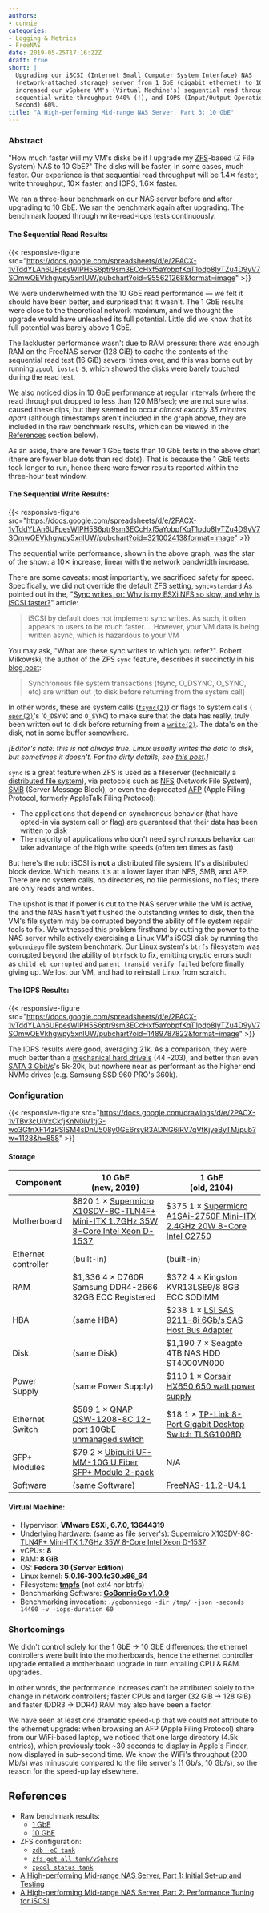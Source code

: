 ```yaml
---
authors:
- cunnie
categories:
- Logging & Metrics
- FreeNAS
date: 2019-05-25T17:16:22Z
draft: true
short: |
  Upgrading our iSCSI (Internet Small Computer System Interface) NAS
  (network-attached storage) server from 1 GbE (gigabit ethernet) to 10 GbE
  increased our vSphere VM's (Virtual Machine's) sequential read throughput 43%,
  sequential write throughput 940% (!), and IOPS (Input/Output Operations Per
  Second) 60%.
title: "A High-performing Mid-range NAS Server, Part 3: 10 GbE"
---
```


### Abstract

"How much faster will my VM's disks be if I upgrade my
[ZFS](https://en.wikipedia.org/wiki/ZFS)-based (Z File System) NAS to 10 GbE?"
The disks will be faster, in some cases, much faster. Our experience is that
sequential read throughput will be 1.4✕ faster, write throughput, 10✕ faster,
and IOPS, 1.6✕ faster.

We ran a three-hour benchmark on our NAS server before and after upgrading to 10
GbE. We ran the benchmark again after upgrading. The benchmark looped through
write-read-iops tests continuously.

#### The Sequential Read Results:

{{< responsive-figure src="https://docs.google.com/spreadsheets/d/e/2PACX-1vTddYLAn6UFpesWIPH5S6ptr9sm3ECcHxf5aYobpfKqT1pdp8IyTZu4D9yV7SOmwQEVkhgwpy5xnlUW/pubchart?oid=955621268&format=image" >}}

We were underwhelmed with the 10 GbE read performance — we felt it should have
been better, and surprised that it wasn't. The 1 GbE results were close to the
theoretical network maximum, and we thought the upgrade would have unleashed its
full potential. Little did we know that its full potential was barely above 1
GbE.

The lackluster performance wasn't due to RAM pressure: there was enough RAM on
the FreeNAS server (128 GiB) to cache the contents of the sequential read test
(16 GiB) several times over, and this was borne out by running `zpool iostat 5`,
which showed the disks were barely touched during the read test.

We also noticed dips in 10 GbE performance at regular intervals (where the read
throughput dropped to less than 120 MB/sec); we are not sure what caused these
dips, but they seemed to occur _almost exactly 35 minutes apart_ (although
timestamps aren't included in the graph above, they are included in the raw
benchmark results, which can be viewed in the [References](#references) section
below).

As an aside, there are fewer 1 GbE tests than 10 GbE tests in the above chart
(there are fewer blue dots than red dots). That is because the 1 GbE tests took
longer to run, hence there were fewer results reported within the three-hour
test window.

#### The Sequential Write Results:

{{< responsive-figure src="https://docs.google.com/spreadsheets/d/e/2PACX-1vTddYLAn6UFpesWIPH5S6ptr9sm3ECcHxf5aYobpfKqT1pdp8IyTZu4D9yV7SOmwQEVkhgwpy5xnlUW/pubchart?oid=321002413&format=image" >}}

The sequential write performance, shown in the above graph, was the star of the
show: a 10✕ increase, linear with the network bandwidth increase.

There are some caveats: most importantly, we sacrificed safety for speed.
Specifically, we did not override the default ZFS setting, `sync=standard`
As pointed out in the, "[Sync writes, or: Why is my ESXi NFS so slow, and why is iSCSI faster?](https://www.ixsystems.com/community/resources/sync-writes-or-why-is-my-esxi-nfs-so-slow-and-why-is-iscsi-faster.40/)" article:

> iSCSI by default does not implement sync writes. As such, it often appears to
> users to be much faster.... However, your VM data is being written async,
> which is hazardous to your VM

You may ask, "What are these sync writes to which you refer?". Robert Milkowski,
the author of the ZFS `sync` feature, describes it succinctly in his [blog
post](http://milek.blogspot.com/2010/05/zfs-synchronous-vs-asynchronous-io.html):

> Synchronous file system transactions (fsync, O_DSYNC, O_SYNC, etc) are written
> out [to disk before returning from the system call]

In other words, these are system calls
([`fsync(2)`](http://man7.org/linux/man-pages/man2/fsync.2.html)) or flags to
system calls ( [`open(2)`](http://man7.org/linux/man-pages/man2/open.2.html)'s
'`O_DSYNC` and `O_SYNC`) to make sure that the data has really, truly been
written out to disk before returning from a
[`write(2)`](http://man7.org/linux/man-pages/man2/write.2.html). The data's on
the disk, not in some buffer somewhere.

_[Editor's note: this is not always true. Linux *usually* writes the data to
disk, but sometimes it doesn't. For the dirty details, see [this
post](http://milek.blogspot.com/2010/12/linux-osync-and-write-barriers.html).]_

`sync` is a great feature when ZFS is used as a fileserver (technically a
[distributed file
system](https://en.wikipedia.org/wiki/Clustered_file_system#Distributed_file_systems)),
via protocols such as [NFS](https://en.wikipedia.org/wiki/Network_File_System)
(Network File System), [SMB](https://en.wikipedia.org/wiki/Server_Message_Block)
(Server Message Block), or even the deprecated
[AFP](https://en.wikipedia.org/wiki/Apple_Filing_Protocol) (Apple Filing
Protocol, formerly AppleTalk Filing Protocol):

- The applications that depend on synchronous behavior (that have opted-in via
  system call or flag) are guaranteed that their data has been written to disk
- The majority of applications who don't need synchronous behavior
  can take advantage of the high write speeds (often ten times as fast)

But here's the rub: iSCSI is **not** a distributed file system. It's a
distributed block device. Which means it's at a lower layer than NFS, SMB, and
AFP. There are no system calls, no directories, no file permissions, no files;
there are only reads and writes.

The upshot is that if power is cut to the NAS server while the VM is active, the
and the NAS hasn't yet flushed the outstanding writes to disk, then the VM's
file system may be corrupted beyond the ability of file system repair tools to
fix. We witnessed this problem firsthand by cutting the power to the NAS server
while actively exercising a Linux VM's iSCSI disk by running the `gobonniego`
file system benchmark. Our Linux system's `btrfs` filesystem was corrupted
beyond the ability of `btrfsck` to fix, emitting cryptic errors such as `child
eb corrupted` and `parent transid verify failed` before finally giving up. We
lost our VM, and had to reinstall Linux from scratch.

#### The IOPS Results:

{{< responsive-figure src="https://docs.google.com/spreadsheets/d/e/2PACX-1vTddYLAn6UFpesWIPH5S6ptr9sm3ECcHxf5aYobpfKqT1pdp8IyTZu4D9yV7SOmwQEVkhgwpy5xnlUW/pubchart?oid=1489787822&format=image" >}}

The IOPS results were good, averaging 21k. As a comparison, they were much
better than a [mechanical hard
drive's](https://en.wikipedia.org/wiki/IOPS#Mechanical_hard_drives) (44 -203),
and better than even [SATA 3
Gbit/s](https://en.wikipedia.org/wiki/IOPS#Solid-state_devices)'s 5k-20k, but
nowhere near as performant as the higher end NVMe drives (e.g. Samsung
SSD 960 PRO's 360k).

### Configuration

{{< responsive-figure src="https://docs.google.com/drawings/d/e/2PACX-1vTBv3cUiVxCkfjKnN0iV1tjG-wo3GfnXF14zPSlSM4sDnU508y0GE6rsyR3ADNG6iRV7qVtKjyeByTM/pub?w=1128&h=858" >}}

#### Storage

| Component  | 10 GbE<br />(new, 2019) | 1 GbE<br />(old, 2104) |
|---|---|---|
| Motherboard | $820 1 × [Supermicro X10SDV-8C-TLN4F+ Mini-ITX 1.7GHz 35W 8-Core Intel Xeon D-1537](https://www.supermicro.com/products/motherboard/Xeon/D/X10SDV-8C-TLN4F_.cfm) | $375 1 × [Supermicro A1SAi-2750F Mini-ITX 2.4GHz 20W 8-Core Intel C2750](https://www.supermicro.com/products/motherboard/Atom/X10/A1SAi-2750F.cfm) |
| Ethernet controller | (built-in) | (built-in) |
| RAM | $1,336 4 × D760R Samsung DDR4-2666 32GB ECC Registered | $372 4 × Kingston KVR13LSE9/8 8GB ECC SODIMM |
| HBA | (same HBA) | $238 1 × [LSI SAS 9211-8i 6Gb/s SAS Host Bus Adapter](https://docs.broadcom.com/docs/12352062) |
| Disk | (same Disk) | $1,190 7 × Seagate 4TB NAS HDD ST4000VN000 |
| Power Supply | (same Power Supply) | $110 1 × [Corsair HX650 650 watt power supply](https://www.corsair.com/us/en/Categories/Products/Power-Supply-Units/hx-series-config/p/CP-9020030-NA) |
| Ethernet Switch | $589 1 × [QNAP QSW-1208-8C 12-port 10GbE unmanaged switch](https://www.qnap.com/en-us/product/qsw-1208-8c) | $18 1 × [TP-Link 8-Port Gigabit Desktop Switch TLSG1008D](https://www.tp-link.com/us/home-networking/8-port-switch/tl-sg1008d/) |
| SFP+ Modules | $79 2 × [Ubiquiti UF-MM-10G U Fiber SFP+ Module 2-pack](https://store.ui.com/collections/all/products/uf-mm-10g-20-20-pack) | N/A |
| Software | (same Software) | FreeNAS-11.2-U4.1 |

#### Virtual Machine:

- Hypervisor: **VMware ESXi, 6.7.0, 13644319**
- Underlying hardware: (same as file server's): [Supermicro X10SDV-8C-TLN4F+ Mini-ITX 1.7GHz 35W 8-Core Intel Xeon D-1537](https://www.supermicro.com/products/motherboard/Xeon/D/X10SDV-8C-TLN4F_.cfm)
- vCPUs: **8**
- RAM: **8 GiB**
- OS: **Fedora 30 (Server Edition)**
- Linux kernel: **5.0.16-300.fc30.x86_64**
- Filesystem: **[tmpfs](https://en.wikipedia.org/wiki/Tmpfs#Linux)** (not ext4 nor btrfs)
- Benchmarking Software: **[GoBonnieGo v1.0.9](https://github.com/cunnie/gobonniego)**
- Benchmarking invocation: `./gobonniego -dir /tmp/ -json -seconds 14400 -v -iops-duration 60`

### Shortcomings

We didn't control solely for the 1 GbE → 10 GbE differences: the ethernet
controllers were built into the motherboards, hence the ethernet controller
upgrade entailed a motherboard upgrade in turn entailing CPU & RAM upgrades.

In other words, the performance increases can't be attributed solely to the
change in network controllers; faster CPUs and larger (32 GiB → 128 GiB) and
faster (DDR3 → DDR4) RAM may also have been a factor.

We have seen at least one dramatic speed-up that we could _not_ attribute to the
ethernet upgrade: when browsing an AFP (Apple Filing Protocol) share from our
WiFi-based laptop, we noticed that one large directory (4.5k entries), which
previously took ~30 seconds to display in Apple's Finder, now displayed in
sub-second time. We know the WiFi's throughput (200 Mb/s) was minuscule compared
to the file server's (1 Gb/s, 10 Gb/s), so the reason for the speed-up lay
elsewhere.

## <a name="references">References</a>

- Raw benchmark results:
  - [1 GbE](https://raw.githubusercontent.com/cunnie/cloud_storage_benchmarks/5e0d329f1b386de5ee7cf43e0619d0d61076ea4e/10g_upgrade/1g.json)
  - [10 GbE](https://raw.githubusercontent.com/cunnie/cloud_storage_benchmarks/5e0d329f1b386de5ee7cf43e0619d0d61076ea4e/10g_upgrade/10g.json)
- ZFS configuration:
  - [`zdb -eC tank`](https://github.com/cunnie/cloud_storage_benchmarks/blob/master/10g_upgrade/zdb_-eC_tank.txt)
  - [`zfs get all tank/vSphere`](https://github.com/cunnie/cloud_storage_benchmarks/blob/master/10g_upgrade/zfs_get_all_tank_slash_vSphere.txt)
  - [`zpool status tank`](https://github.com/cunnie/cloud_storage_benchmarks/blob/master/10g_upgrade/zpool_status_tank.txt)
- [A High-performing Mid-range NAS Server, Part 1: Initial Set-up and Testing](https://content.pivotal.io/blog/a-high-performing-mid-range-nas-server)
- [A High-performing Mid-range NAS Server, Part 2: Performance Tuning for iSCSI](https://content.pivotal.io/blog/a-high-performing-mid-range-nas-server-part-2-performance-tuning-for-iscsi)

